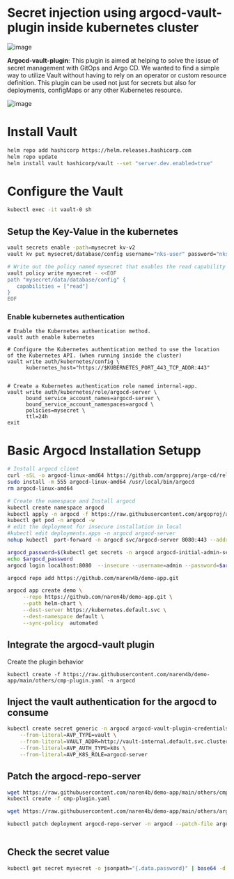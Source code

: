# Secret injection using argocd-vault-plugin inside kubernetes cluster 

![image](https://github.com/naren4b/nks/assets/3488520/2c71e8b7-5502-46db-8428-7e9ac0aa7d59)

**Argocd-vault-plugin**:
 This plugin is aimed at helping to solve the issue of secret management with GitOps and Argo CD. We wanted to find a simple way to utilize Vault without having to rely on an operator or custom resource definition. This plugin can be used not just for secrets but also for deployments, configMaps or any other Kubernetes resource.

![image](https://github.com/naren4b/nks/assets/3488520/f3852901-4bbc-466d-828f-54f0b942b0af)

# Install Vault 
```bash
helm repo add hashicorp https://helm.releases.hashicorp.com
helm repo update
helm install vault hashicorp/vault --set "server.dev.enabled=true"
```
# Configure the Vault
```bash
kubectl exec -it vault-0 sh
```
## Setup the Key-Value in the kubernetes
```bash
vault secrets enable -path=mysecret kv-v2
vault kv put mysecret/database/config username="nks-user" password="nks-secret-password"

# Write out the policy named mysecret that enables the read capability for secrets at path mysecret/data/database/config.
vault policy write mysecret - <<EOF
path "mysecret/data/database/config" {
   capabilities = ["read"]
}
EOF

```
### Enable kubernetes authentication 
```
# Enable the Kubernetes authentication method.
vault auth enable kubernetes

# Configure the Kubernetes authentication method to use the location of the Kubernetes API. (when running inside the cluster)
vault write auth/kubernetes/config \
      kubernetes_host="https://$KUBERNETES_PORT_443_TCP_ADDR:443"


# Create a Kubernetes authentication role named internal-app.
vault write auth/kubernetes/role/argocd-server \
      bound_service_account_names=argocd-server \
      bound_service_account_namespaces=argocd \
      policies=mysecret \
      ttl=24h
exit
```

# Basic Argocd Installation Setupp 
```bash
# Install argocd client
curl -sSL -o argocd-linux-amd64 https://github.com/argoproj/argo-cd/releases/latest/download/argocd-linux-amd64
sudo install -m 555 argocd-linux-amd64 /usr/local/bin/argocd
rm argocd-linux-amd64

# Create the namespace and Install argocd 
kubectl create namespace argocd
kubectl apply -n argocd -f https://raw.githubusercontent.com/argoproj/argo-cd/stable/manifests/install.yaml
kubectl get pod -n argocd -w
# edit the deployment for insecure installation in local
#kubectl edit deployments.apps -n argocd argocd-server 
nohup kubectl  port-forward -n argocd svc/argocd-server 8080:443 --address 0.0.0.0 & 

argocd_password=$(kubectl get secrets -n argocd argocd-initial-admin-secret -o jsonpath="{.data.password}" | base64 -d)
echo $argocd_password
argocd login localhost:8080  --insecure --username=admin --password=$argocd_password

argocd repo add https://github.com/naren4b/demo-app.git

argocd app create demo \
     --repo https://github.com/naren4b/demo-app.git \
     --path helm-chart \
     --dest-server https://kubernetes.default.svc \
     --dest-namespace default \
     --sync-policy  automated
```
## Integrate the argocd-vault plugin 
Create the plugin behavior 
```
kubectl create -f https://raw.githubusercontent.com/naren4b/demo-app/main/others/cmp-plugin.yaml -n argocd
```
## Inject the vault authentication for the argocd to consume 
```bash
kubectl create secret generic -n argocd argocd-vault-plugin-credentials \
	--from-literal=AVP_TYPE=vault \
	--from-literal=VAULT_ADDR=http://vault-internal.default.svc.cluster.local:8200 \
	--from-literal=AVP_AUTH_TYPE=k8s \
	--from-literal=AVP_K8S_ROLE=argocd-server 
```
## Patch the argocd-repo-server 
```bash
wget https://raw.githubusercontent.com/naren4b/demo-app/main/others/cmp-plugin.yaml
kubectl create -f cmp-plugin.yaml

wget https://raw.githubusercontent.com/naren4b/demo-app/main/others/argocd-repo-server-patch.yaml

kubectl patch deployment argocd-repo-server -n argocd --patch-file argocd-repo-server-patch.yaml
 
```

## Check the secret value
```bash
kubectl get secret mysecret -o jsonpath="{.data.password}" | base64 -d 
```

